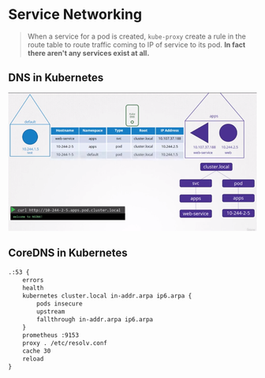 # Service Networking

> When a service for a pod is created, `kube-proxy` create a rule in the route table to route traffic coming to IP of service to its pod. **In fact there aren't any services exist at all.**

## DNS in Kubernetes

![](./images/k8s-dns.png)

## CoreDNS in Kubernetes

```Corefile
.:53 {
    errors
    health
    kubernetes cluster.local in-addr.arpa ip6.arpa {
        pods insecure
        upstream
        fallthrough in-addr.arpa ip6.arpa
    }
    prometheus :9153
    proxy . /etc/resolv.conf
    cache 30
    reload
}
```